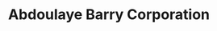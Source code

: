 ---
title: "Abdoulaye Barry Corporation"
url: /zwedru/abdoulaye-barry-corporation/
shop: Lebensmittel
---